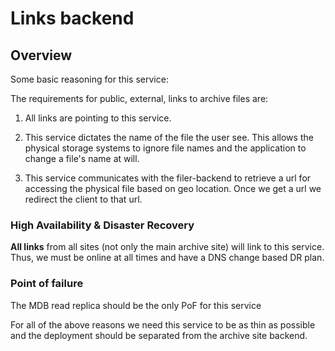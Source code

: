 # Links backend

## Overview

Some basic reasoning for this service:

The requirements for public, external, links to archive files are:

1. All links are pointing to this service.

2. This service dictates the name of the file the user see.
This allows the physical storage systems to ignore file names
and the application to change a file's name at will.

3. This service communicates with the filer-backend to retrieve a url
for accessing the physical file based on geo location.
 Once we get a url we redirect the client to that url.


### High Availability & Disaster Recovery

**All links** from all sites (not only the main archive site) will link to this service.
Thus, we must be online at all times and have a DNS change based DR plan.


### Point of failure

The MDB read replica should be the only PoF for this service


For all of the above reasons we need this service to be as thin as possible
and the deployment should be separated from the archive site backend.
